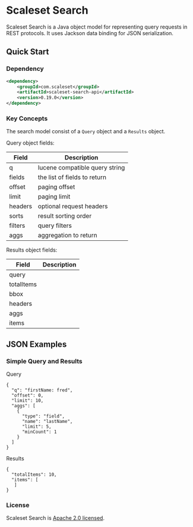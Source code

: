 Scaleset Search
==============

Scaleset Search is a Java object model for representing query requests in REST protocols.  It uses Jackson data binding
for JSON serialization.

Quick Start
-----------

### Dependency

```xml
<dependency>
    <groupId>com.scaleset</groupId>
    <artifactId>scaleset-search-api</artifactId>
    <version>0.19.0</version>
</dependency>
```

### Key Concepts

The search model consist of a `Query` object and a `Results` object. 

Query object fields:

| Field     | Description |
|-----------|-------------|
| q         | lucene compatible query string |
| fields    | the list of fields to return |
| offset    | paging offset |
| limit     | paging limit |
| headers   | optional request headers |
| sorts     | result sorting order |
| filters   | query filters|
| aggs      | aggregation to return |

Results object fields:

| Field     | Description |
|-----------|-------------|
| query     |             |
| totalItems|             |
| bbox      |             |
| headers   |             |
| aggs      |             |
| items     |             |

JSON Examples
-----------

### Simple Query and Results

Query

```
{
  "q": "firstName: fred",
  "offset": 0,
  "limit": 10,
  "aggs": [
    {
      "type": "field",
      "name": "lastName",
      "limit": 5,
      "minCount": 1
    }
  ]
}
```

Results

```
{
  "totalItems": 10,
  "items": [
   ]
}
```


### License

Scaleset Search is [Apache 2.0 licensed](http://www.apache.org/licenses/LICENSE-2.0.html).
